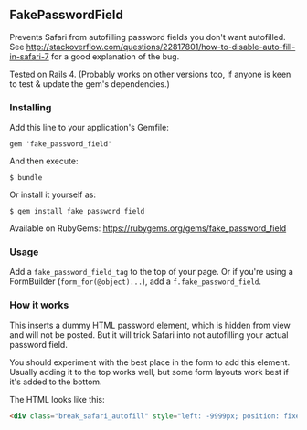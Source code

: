 ## FakePasswordField

Prevents Safari from autofilling password fields you don't want autofilled. See http://stackoverflow.com/questions/22817801/how-to-disable-auto-fill-in-safari-7 for a good explanation of the bug.

Tested on Rails 4. (Probably works on other versions too, if anyone is keen to test & update the gem's dependencies.)

### Installing

Add this line to your application's Gemfile:

    gem 'fake_password_field'

And then execute:

    $ bundle

Or install it yourself as:

    $ gem install fake_password_field

Available on RubyGems: https://rubygems.org/gems/fake_password_field

### Usage

Add a `fake_password_field_tag` to the top of your page. Or if you're using a FormBuilder (`form_for(@object)...`), add a `f.fake_password_field`.

### How it works

This inserts a dummy HTML password element, which is hidden from view and will not be posted. But it will trick Safari into not autofilling your actual password field.

You should experiment with the best place in the form to add this element. Usually adding it to the top works well, but some form layouts work best if it's added to the bottom.

The HTML looks like this:

````html
<div class="break_safari_autofill" style="left: -9999px; position: fixed; width: 1px;"><input type="password"></div> <!-- http://stackoverflow.com/a/24471266/641293 -->
````